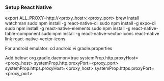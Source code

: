 ### Setup React Native

export ALL_PROXY=http://<proxy_host>:<proxy_port>
brew install watchman
sudo npm install -g react-native-cli
sudo npm install -g expo-cli
sudo npm install -g react-native-elements
sudo npm install -g react-native-table-component
sudo npm install -g react-native-vector-icons
react-native link react-native-vector-icons

For android emulator:
cd android
vi gradle.properties

Add below:
org.gradle.daemon=true
systemProp.http.proxyHost=<proxy_host>
systemProp.http.proxyPort=<proxy_port>
systemProp.https.proxyHost=<proxy_host>
systemProp.https.proxyPort=<proxy_port>